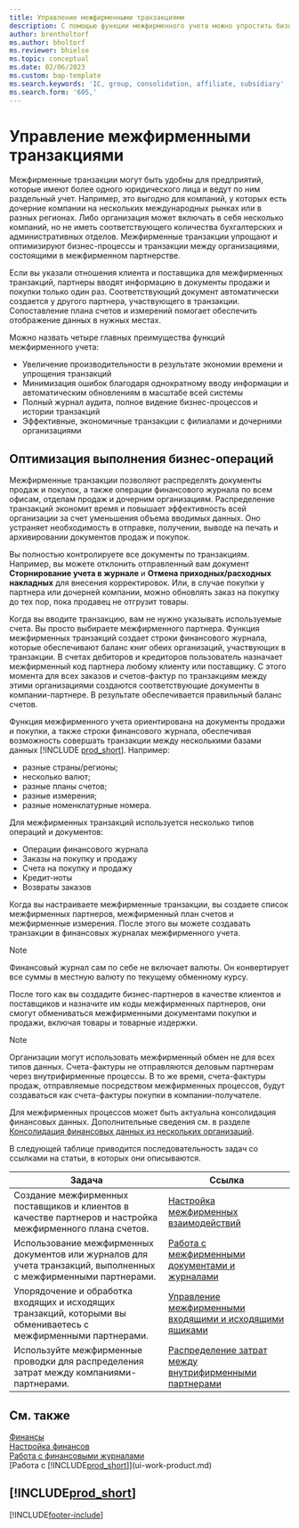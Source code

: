 ```yaml
---
title: Управление межфирменными транзакциями
description: С помощью функции межфирменного учета можно упростить бизнес-процессы и транзакции между компаниями в пределах одной организации.
author: brentholtorf
ms.author: bholtorf
ms.reviewer: bhielse
ms.topic: conceptual
ms.date: 02/06/2023
ms.custom: bap-template
ms.search.keywords: 'IC, group, consolidation, affiliate, subsidiary'
ms.search.form: '605,'
---
```

# <a name="managing-intercompany-transactions"></a><a name="managing-intercompany-transactions"></a><a name="managing-intercompany-transactions"></a>Управление межфирменными транзакциями

Межфирменные транзакции могут быть удобны для предприятий, которые имеют более одного юридического лица и ведут по ним раздельный учет. Например, это выгодно для компаний, у которых есть дочерние компании на нескольких международных рынках или в разных регионах. Либо организация может включать в себя несколько компаний, но не иметь соответствующего количества бухгалтерских и административных отделов. Межфирменные транзакции упрощают и оптимизируют бизнес-процессы и транзакции между организациями, состоящими в межфирменном партнерстве.

Если вы указали отношения клиента и поставщика для межфирменных транзакций, партнеры вводят информацию в документы продажи и покупки только один раз. Соответствующий документ автоматически создается у другого партнера, участвующего в транзакции. Сопоставление плана счетов и измерений помогает обеспечить отображение данных в нужных местах.  

Можно назвать четыре главных преимущества функций межфирменного учета:  

* Увеличение производительности в результате экономии времени и упрощения транзакций  
* Минимизация ошибок благодаря однократному вводу информации и автоматическим обновлениям в масштабе всей системы  
* Полный журнал аудита, полное видение бизнес-процессов и истории транзакций  
* Эффективные, экономичные транзакции с филиалами и дочерними организациями  

## <a name="streamline-the-flow-of-business-activities"></a><a name="streamline-the-flow-of-business-activities"></a><a name="streamline-the-flow-of-business-activities"></a>Оптимизация выполнения бизнес-операций

Межфирменные транзакции позволяют распределять документы продаж и покупок, а также операции финансового журнала по всем офисам, отделам продаж и дочерним организациям. Распределение транзакций экономит время и повышает эффективность всей организации за счет уменьшения объема вводимых данных. Оно устраняет необходимость в отправке, получении, выводе на печать и архивировании документов продаж и покупок.  

Вы полностью контролируете все документы по транзакциям. Например, вы можете отклонить отправленный вам документ **Сторнирование учета в журнале** и **Отмена приходных/расходных накладных** для внесения корректировок. Или, в случае покупки у партнера или дочерней компании, можно обновлять заказ на покупку до тех пор, пока продавец не отгрузит товары.  

Когда вы вводите транзакцию, вам не нужно указывать используемые счета. Вы просто выбираете межфирменного партнера. Функция межфирменных транзакций создает строки финансового журнала, которые обеспечивают баланс книг обеих организаций, участвующих в транзакции. В счетах дебиторов и кредиторов пользователь назначает межфирменный код партнера любому клиенту или поставщику. С этого момента для всех заказов и счетов-фактур по транзакциям между этими организациями создаются соответствующие документы в компании-партнере. В результате обеспечивается правильный баланс счетов.  

Функция межфирменного учета ориентирована на документы продажи и покупки, а также строки финансового журнала, обеспечивая возможность совершать транзакции между несколькими базами данных [!INCLUDE [prod_short](includes/prod_short.md)]. Например:

* разные страны/регионы;
* несколько валют;
* разные планы счетов;
* разные измерения;
* разные номенклатурные номера.  

Для межфирменных транзакций используется несколько типов операций и документов:  

* Операции финансового журнала
* Заказы на покупку и продажу
* Счета на покупку и продажу
* Кредит-ноты
* Возвраты заказов

Когда вы настраиваете межфирменные транзакции, вы создаете список межфирменных партнеров, межфирменный план счетов и межфирменные измерения. После этого вы можете создавать транзакции в финансовых журналах межфирменного учета.

> [!NOTE]
> Финансовый журнал сам по себе не включает валюты. Он конвертирует все суммы в местную валюту по текущему обменному курсу.

После того как вы создадите бизнес-партнеров в качестве клиентов и поставщиков и назначите им коды межфирменных партнеров, они смогут обмениваться межфирменными документами покупки и продажи, включая товары и товарные издержки. 

> [!NOTE]
> Организации могут использовать межфирменный обмен не для всех типов данных. Счета-фактуры не отправляются деловым партнерам через внутрифирменные процессы. В то же время, счета-фактуры продаж, отправляемые посредством межфирменных процессов, будут создаваться как счета-фактуры покупки в компании-получателе.

Для межфирменных процессов может быть актуальна консолидация финансовых данных. Дополнительные сведения см. в разделе [Консолидация финансовых данных из нескольких организаций](finance-consolidated-company-reporting.md).

В следующей таблице приводится последовательность задач со ссылками на статьи, в которых они описываются.

|Задача |Ссылка|
|---|---|
|Создание межфирменных поставщиков и клиентов в качестве партнеров и настройка межфирменного плана счетов.|[Настройка межфирменных взаимодействий](intercompany-how-setup.md)|
|Использование межфирменных документов или журналов для учета транзакций, выполненных с межфирменными партнерами.|[Работа с межфирменными документами и журналами](intercompany-how-work-documents-journals.md)|
|Упорядочение и обработка входящих и исходящих транзакций, которыми вы обмениваетесь с межфирменными партнерами.|[Управление межфирменными входящими и исходящими ящиками](intercompany-how-manage-intercompany-inbox.md)|
|Используйте межфирменные проводки для распределения затрат между компаниями-партнерами.|[Распределение затрат между внутрифирменными партнерами](intercompany-allocate-costs.md)|

## <a name="see-also"></a><a name="see-also"></a><a name="see-also"></a>См. также

[Финансы](finance.md)  
[Настройка финансов](finance-setup-finance.md)  
[Работа с финансовыми журналами](ui-work-general-journals.md)  
[Работа с [!INCLUDE[prod_short](includes/prod_short.md)]](ui-work-product.md)

## [!INCLUDE[prod_short](includes/free_trial_md.md)]


[!INCLUDE[footer-include](includes/footer-banner.md)]
